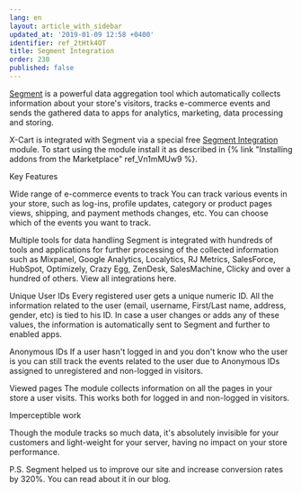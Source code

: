 ```yaml
---
lang: en
layout: article_with_sidebar
updated_at: '2019-01-09 12:58 +0400'
identifier: ref_2tHtk4OT
title: Segment Integration
order: 230
published: false
---
```

[Segment](https://segment.com "Segment Integration") is a powerful data aggregation tool which automatically collects information about your store's visitors, tracks e-commerce events and sends the gathered data to apps for analytics, marketing, data processing and storing. 

X-Cart is integrated with Segment via a special free [Segment Integration](https://market.x-cart.com/addons/segment-integration.html "Segment Integration") module. To start using the module install it as described in {% link "Installing addons from the Marketplace" ref_Vn1mMUw9 %}.


Key Features

Wide range of e-commerce events to track
You can track various events in your store, such as log-ins, profile updates, category or product pages views, shipping, and payment methods changes, etc. You can choose which of the events you want to track.

Multiple tools for data handling
Segment is integrated with hundreds of tools and applications for further processing of the collected information such as Mixpanel, Google Analytics, Localytics, RJ Metrics, SalesForce, HubSpot, Optimizely, Crazy Egg, ZenDesk, SalesMachine, Clicky and over a hundred of others. View all integrations here.

Unique User IDs
Every registered user gets a unique numeric ID. All the information related to the user (email, username, First/Last name, address, gender, etc) is tied to his ID. In case a user changes or adds any of these values, the information is automatically sent to Segment and further to enabled apps.

Anonymous IDs
If a user hasn't logged in and you don't know who the user is you can still track the events related to the user due to Anonymous IDs assigned to unregistered and non-logged in visitors.

Viewed pages
The module collects information on all the pages in your store a user visits. This works both for logged in and non-logged in visitors.

Imperceptible work

Though the module tracks so much data, it's absolutely invisible for your customers and light-weight for your server, having no impact on your store performance.

P.S. Segment helped us to improve our site and increase conversion rates by 320%. You can read about it in our blog.


